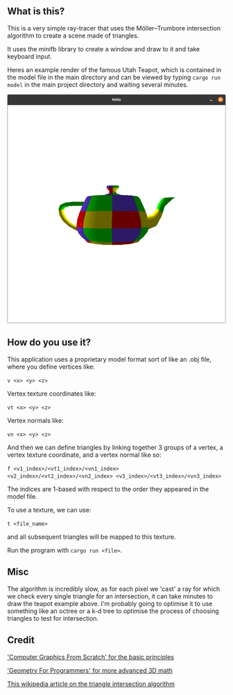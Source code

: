 ## What is this?

This is a very simple ray-tracer that uses the Möller–Trumbore intersection algorithm to create a scene made of triangles.

It uses the minifb library to create a window and draw to it and take keyboard input.

Heres an example render of the famous Utah Teapot, which is contained in the model file in the main directory and can be viewed by typing `cargo run model` in the main project directory and waiting several minutes.

![Utah Teapot render](example_output.png "The Utah Teapot as rendered by this application")

## How do you use it?

This application uses a proprietary model format sort of like an .obj file, where you define vertices like:

`v <x> <y> <z>`

Vertex texture coordinates like:

`vt <x> <y> <z>`

Vertex normals like:

`vn <x> <y> <z>`

And then we can define triangles by linking together 3 groups of a vertex, a vertex texture coordinate, and a vertex normal like so:

`f <v1_index>/<vt1_index>/<vn1_index> <v2_index>/<vt2_index>/<vn2_index> <v3_index>/<vt3_index>/<vn3_index>`

The indices are 1-based with respect to the order they appeared in the model file.

To use a texture, we can use:

`t <file_name>`

and all subsequent triangles will be mapped to this texture.

Run the program with `cargo run <file>`.

## Misc

The algorithm is incredibly slow, as for each pixel we 'cast' a ray for which we check every single triangle for an intersection, it can take minutes to draw the teapot example above. I'm probably going to optimise it to use something like an octree or a k-d tree to optimise the process of choosing triangles to test for intersection.

## Credit

['Computer Graphics From Scratch' for the basic principles](https://nostarch.com/computer-graphics-scratch)

['Geometry For Programmers' for more advanced 3D math](https://www.manning.com/books/geometry-for-programmers)

[This wikipedia article on the triangle intersection algorithm](https://en.wikipedia.org/wiki/M%C3%B6ller%E2%80%93Trumbore_intersection_algorithm)